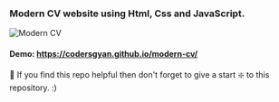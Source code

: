 ### Modern CV website using Html, Css and JavaScript.

![Modern CV](https://github.com/codersgyan/modern-cv/blob/master/images/maxresdefault.jpg)


#### Demo: https://codersgyan.github.io/modern-cv/



🙏 If you find this repo helpful then don't forget to give a start ❇️  to this repository. :)
